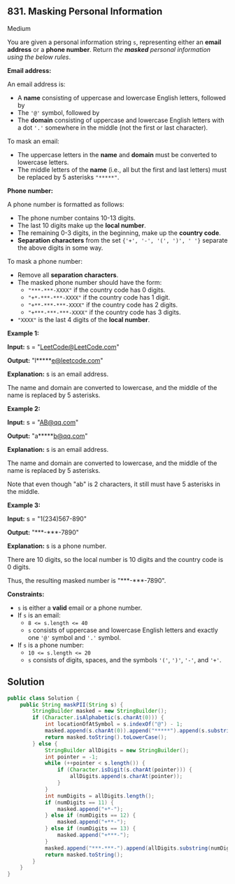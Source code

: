 ## 831\. Masking Personal Information

Medium

You are given a personal information string `s`, representing either an **email address** or a **phone number**. Return _the **masked** personal information using the below rules_.

**Email address:**

An email address is:

*   A **name** consisting of uppercase and lowercase English letters, followed by
*   The `'@'` symbol, followed by
*   The **domain** consisting of uppercase and lowercase English letters with a dot `'.'` somewhere in the middle (not the first or last character).

To mask an email:

*   The uppercase letters in the **name** and **domain** must be converted to lowercase letters.
*   The middle letters of the **name** (i.e., all but the first and last letters) must be replaced by 5 asterisks `"*****"`.

**Phone number:**

A phone number is formatted as follows:

*   The phone number contains 10-13 digits.
*   The last 10 digits make up the **local number**.
*   The remaining 0-3 digits, in the beginning, make up the **country code**.
*   **Separation characters** from the set `{'+', '-', '(', ')', ' '}` separate the above digits in some way.

To mask a phone number:

*   Remove all **separation characters**.
*   The masked phone number should have the form:
    *   `"***-***-XXXX"` if the country code has 0 digits.
    *   `"+*-***-***-XXXX"` if the country code has 1 digit.
    *   `"+**-***-***-XXXX"` if the country code has 2 digits.
    *   `"+***-***-***-XXXX"` if the country code has 3 digits.
*   `"XXXX"` is the last 4 digits of the **local number**.

**Example 1:**

**Input:** s = "LeetCode@LeetCode.com"

**Output:** "l\*\*\*\*\*e@leetcode.com"

**Explanation:** s is an email address. 

The name and domain are converted to lowercase, and the middle of the name is replaced by 5 asterisks.

**Example 2:**

**Input:** s = "AB@qq.com"

**Output:** "a\*\*\*\*\*b@qq.com"

**Explanation:** s is an email address. 

The name and domain are converted to lowercase, and the middle of the name is replaced by 5 asterisks. 

Note that even though "ab" is 2 characters, it still must have 5 asterisks in the middle.

**Example 3:**

**Input:** s = "1(234)567-890"

**Output:** "\*\*\*-\*\*\*-7890"

**Explanation:** s is a phone number. 

There are 10 digits, so the local number is 10 digits and the country code is 0 digits. 

Thus, the resulting masked number is "\*\*\*-\*\*\*-7890".

**Constraints:**

*   `s` is either a **valid** email or a phone number.
*   If `s` is an email:
    *   `8 <= s.length <= 40`
    *   `s` consists of uppercase and lowercase English letters and exactly one `'@'` symbol and `'.'` symbol.
*   If `s` is a phone number:
    *   `10 <= s.length <= 20`
    *   `s` consists of digits, spaces, and the symbols `'('`, `')'`, `'-'`, and `'+'`.

## Solution

```java
public class Solution {
    public String maskPII(String s) {
        StringBuilder masked = new StringBuilder();
        if (Character.isAlphabetic(s.charAt(0))) {
            int locationOfAtSymbol = s.indexOf("@") - 1;
            masked.append(s.charAt(0)).append("*****").append(s.substring(locationOfAtSymbol));
            return masked.toString().toLowerCase();
        } else {
            StringBuilder allDigits = new StringBuilder();
            int pointer = -1;
            while (++pointer < s.length()) {
                if (Character.isDigit(s.charAt(pointer))) {
                    allDigits.append(s.charAt(pointer));
                }
            }
            int numDigits = allDigits.length();
            if (numDigits == 11) {
                masked.append("+*-");
            } else if (numDigits == 12) {
                masked.append("+**-");
            } else if (numDigits == 13) {
                masked.append("+***-");
            }
            masked.append("***-***-").append(allDigits.substring(numDigits - 4));
            return masked.toString();
        }
    }
}
```